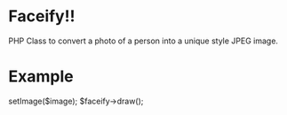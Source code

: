 Faceify!!
===
PHP Class to convert a photo of a person into a unique style JPEG image.

Example
===
<?php
require_once 'Facify.php';
$image = 'sample.jpg';
$faceify = new Facify();
$faceify->setImage($image);
$faceify->draw();
